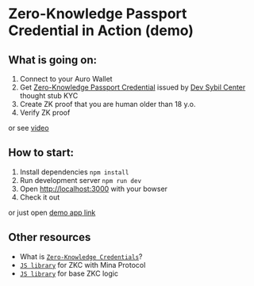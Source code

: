 # Zero-Knowledge Passport Credential in Action (demo)

## What is going on:

1. Connect to your Auro Wallet
2. Get [Zero-Knowledge Passport Credential](https://www.craft.me/s/fP61xnwdZ9GZmg) issued by [Dev Sybil Center](https://app.dev.sybil.center) thought stub KYC
3. Create ZK proof that you are human older than 18 y.o.
4. Verify ZK proof

or see  [video](https://www.youtube.com/watch?v=xL8-g76TSfI&ab_channel=PavelDeshevov)

## How to start:

  1. Install dependencies `npm install`
  2. Run development server `npm run dev`
  3. Open  [http://localhost:3000]( http://localhost:3000) with your bowser
  4. Check it out

or just open [demo app link]( https://demo-mina.sybil.center)

## Other resources

- What is [`Zero-Knowledge Credentials`](https://github.com/sybil-center/ZKCIPs)?
- [`JS library`](https://www.npmjs.com/package/@sybil-center/zkc-o1js) for ZKC with Mina Protocol
- [`JS library`](https://www.npmjs.com/package/@sybil-center/zkc-core) for base ZKC logic 

